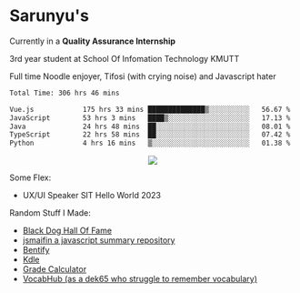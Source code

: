 # Sarunyu's
<p>Currently in a <strong>Quality Assurance Internship</strong></p>
<p>3rd year student at School Of Infomation Technology KMUTT</p>
<p>Full time Noodle enjoyer, Tifosi (with crying noise) and Javascript hater</p>

<!--START_SECTION:waka-->

```txt
Total Time: 306 hrs 46 mins

Vue.js            175 hrs 33 mins ██████████████▒░░░░░░░░░░   56.67 %
JavaScript        53 hrs 3 mins   ████▒░░░░░░░░░░░░░░░░░░░░   17.13 %
Java              24 hrs 48 mins  ██░░░░░░░░░░░░░░░░░░░░░░░   08.01 %
TypeScript        22 hrs 58 mins  ██░░░░░░░░░░░░░░░░░░░░░░░   07.42 %
Python            4 hrs 16 mins   ▒░░░░░░░░░░░░░░░░░░░░░░░░   01.38 %
```

<!--END_SECTION:waka-->
<div align=center>
  <img src="https://skillicons.dev/icons?i=typescript,javascript,nodejs,java,spring,react,vue,mysql,mongodb,docker,linux" />
</div>

Some Flex:
- UX/UI Speaker SIT Hello World 2023

Random Stuff I Made:
- [Black Dog Hall Of Fame](https://bdoghalloffame.vercel.app/)
- [jsmaifin a javascript summary repository](https://github.com/ssarunyu/js-maifin)
- [Bentify](https://bentify.vercel.app/)
- [Kdle](https://kdle.vercel.app/)
- [Grade Calculator](https://grade-calculator-virid.vercel.app/)
- [VocabHub (as a dek65 who struggle to remember vocabulary)](https://vocabhub.vercel.app/)
